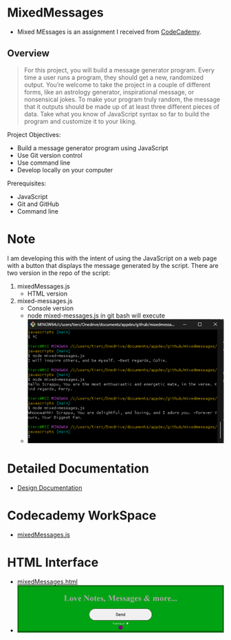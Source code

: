 # MixedMessages

- Mixed MEssages is an assignment I received from [CodeCademy](https://www.codecademy.com/).

## Overview

>For this project, you will build a message generator program. Every time a user runs a program, they should get a new, randomized output. You’re welcome to take the project in a couple of different forms, like an astrology generator, inspirational message, or nonsensical jokes. To make your program truly random, the message that it outputs should be made up of at least three different pieces of data. Take what you know of JavaScript syntax so far to build the program and customize it to your liking.

Project Objectives:
- Build a message generator program using JavaScript
- Use Git version control
- Use command line
- Develop locally on your computer

Prerequisites:
- JavaScript
- Git and GitHub
- Command line

# Note

I am developing this with the intent of using the JavaScript on a web page with a button that displays the message generated by the script. There are two version in the repo of the script:

1. mixedMessages.js
    - HTML version
2. mixed-messages.js
    - Console version
    - node mixed-messages.js in git bash will execute
    - ![Image of GitBash running script](resources/img/gitBash_mixed-messages.png)

# Detailed Documentation

- [Design Documentation](Documentation/design.md)

# Codecademy WorkSpace

- [mixedMessages.js](https://www.codecademy.com/workspaces/660588b0b846a99dc687fa86)

# HTML Interface
- [mixedMessages.html](mixedMessages.html)
- ![Image of the HTML version 1.0 of Mixed Messages](resources/img/html-mixedMessages-v1.png)